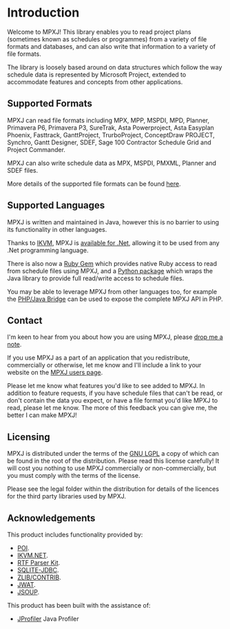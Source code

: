 # Introduction
Welcome to MPXJ! This library enables you to read project plans (sometimes known
as schedules or programmes) from a variety of file formats and databases, and
can also write that information to a variety of file formats.

The library is loosely based around on data structures which follow the way
schedule data is represented by Microsoft Project, extended to accommodate
features and concepts from other applications.

## Supported Formats
MPXJ can read file formats including MPX, MPP, MSPDI, MPD, Planner, Primavera
P6, Primavera P3, SureTrak, Asta Powerproject, Asta Easyplan Phoenix,
Fasttrack, GanttProject, TrurboProject, ConceptDraw PROJECT, Synchro, Gantt
Designer, SDEF, Sage 100 Contractor Schedule Grid and Project Commander.

MPXJ can also write schedule data as MPX, MSPDI, PMXML, Planner and SDEF files.

More details of the supported file formats can be found
[here](supported-formats.md).


## Supported Languages
MPXJ is written and maintained in Java, however this is no barrier to using
its functionality in other languages.

Thanks to [IKVM](https://github.com/ikvm-revived/ikvm), MPXJ is
[available for .Net](https://www.nuget.org/packages?q=net.sf.mpxj), allowing
it to be used  from any .Net programming language.

There is also now a [Ruby Gem](https://rubygems.org/gems/mpxj) which provides
native Ruby access to read from schedule files using MPXJ, and a [Python
package](https://pypi.org/project/mpxj/) which wraps the Java library to
provide full read/write access to schedule files.

You may be able to leverage MPXJ from other languages too, for example the 
[PHP/Java Bridge](http://php-java-bridge.sourceforge.net)
can be used to expose the complete MPXJ API in PHP.

## Contact

I'm keen to hear from you about how you are using MPXJ, please
[drop me a note](mailto:jon.iles@bcs.org.uk).

If you use MPXJ as a part of an application that you redistribute, commercially
or otherwise, let me know and I'll include a link to your website on the
[MPXJ users page](users.md).

Please let me know what features you'd like to see added to MPXJ. In addition to
feature requests, if you have schedule files that can't be read, or don't
contain the data you expect, or have a file format you'd like MPXJ to read,
please let me know. The more of this feedback you can give me, the better I can
make MPXJ!

## Licensing
MPXJ is distributed under the terms of the
[GNU LGPL](http://www.gnu.org/licenses/licenses.html#LGPL)
a copy of which can be found in the root of the
distribution. Please read this license carefully! It will cost you nothing
to use MPXJ commercially or non-commercially, but you must comply
with the terms of the license.

Please see the legal folder within the distribution for details of the
licences for the third party libraries used by MPXJ.

## Acknowledgements
This product includes functionality provided by:

* [POI](http://poi.apache.org/).
* [IKVM.NET](http://www.ikvm.net/).
* [RTF Parser Kit](https://github.com/joniles/rtfparserkit). 
* [SQLITE-JDBC](https://github.com/xerial/sqlite-jdbc).
* [ZLIB/CONTRIB](https://github.com/madler/zlib).
* [JWAT](http://jwat.org/).
* [JSOUP](http://jsoup.org/).

This product has been built with the assistance of:

* [JProfiler](https://www.ej-technologies.com/products/jprofiler/overview.html) Java Profiler
